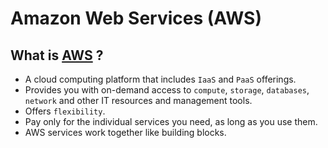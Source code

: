 <h1>Amazon Web Services (AWS)</h1>

<h2>What is <a href="https://aws.amazon.com/">AWS</a> ?</h2>

<ul>
<li>A cloud computing platform that includes <code>IaaS</code> and <code>PaaS</code> offerings.<br></li>
<li>Provides you with on-demand access to <code>compute</code>, <code>storage</code>, <code>databases</code>, <code>network</code> and other IT resources and management tools.<br></li>
<li>Offers <code>flexibility</code>.
<li>Pay only for the individual services you need, as long as you use them.</li>
<li>AWS services work together like building blocks.</li>
</ul>
